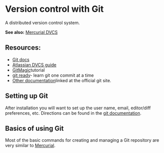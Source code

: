# Version control with Git

A distributed version control system.

 **See also:** [Mercurial DVCS](computing/comp_mercurial)

## Resources:

- [Git docs](http://git-scm.com/documentation)
- [Atlassian DVCS guide](http://www.atlassian.com/dvcs/overview?utm_source=bac-callout&utm_medium=text&utm_content=why-git&utm_campaign=atlassian-dvcs)
- [GitMagic](http://www-cs-students.stanford.edu/~blynn/gitmagic/)tutorial
- [git ready](http://gitready.com/)- learn git one commit at a time
- [Other documentation](http://git-scm.com/documentation)linked at the official git site.

## Setting up Git

After installation you will want to set up the user name, email,
editor/diff preferences, etc. Directions can be found in the [git documentation](http://git-scm.com/book/en/Getting-Started-First-Time-Git-Setup).

## Basics of using Git

Most of the basic commands for creating and managing a Git repository
are very similar to [Mercurial](computing/comp_mercurial).
